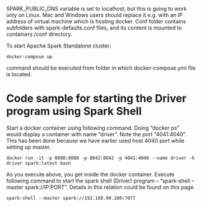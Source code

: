 
SPARK_PUBLIC_DNS variable is set to localhost, but this is going to 
work only on Linux. Mac and Windows users should replace it e.g. with 
an IP address of virtual machine which is hosting docker.
Conf folder contains subfolders with spark-defaults.conf files, and 
its content is mounted to containers /conf directory.

To start Apache Spark Standalone cluster:

    docker-compose up

command should be executed from folder in which docker-compose.yml file is located.

# Code sample for starting the Driver program using Spark Shell

Start a docker container using following command. 
Doing “docker ps” would display a container with name “driver”. 
Note the port “4041:4040”. This has been done because we have earlier 
used host 4040 port while setting up master.

    docker run -it -p 8088:8088 -p 8042:8042 -p 4041:4040 --name driver -h driver spark:latest bash		

As you execute above, you get inside the docker container. 
Execute following command to start the spark shell (Driver) program 
– “spark-shell –master spark://IP:PORT”. Details in this relation 
could be found on this page.

    spark-shell --master spark://192.168.99.100:7077

